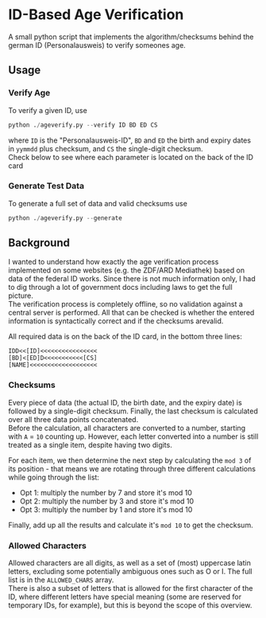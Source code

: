 # ID-Based Age Verification

A small python script that implements the algorithm/checksums behind the german ID (Personalausweis) to verify someones age.

## Usage

### Verify Age

To verify a given ID, use

```python
python ./ageverify.py --verify ID BD ED CS
```

where `ID` is the "Personalausweis-ID", `BD` and `ED` the birth and expiry dates in `yymmdd` plus checksum, and `CS` the single-digit checksum.  
Check below to see where each parameter is located on the back of the ID card


### Generate Test Data

To generate a full set of data and valid checksums use

```python
python ./ageverify.py --generate
```

## Background

I wanted to understand how exactly the age verification process implemented on some websites (e.g. the ZDF/ARD Mediathek) based on data of the federal ID works. Since there is not much information only, I had to dig through a lot of government docs including laws to get the full picture.  
The verification process is completely offline, so no validation against a central server is performed. All that can be checked is whether the entered information is syntactically correct and if the checksums arevalid.

All required data is on the back of the ID card, in the bottom three lines:

```
IDD<<[ID]<<<<<<<<<<<<<<<<
[BD]<[ED]D<<<<<<<<<<<[CS]
[NAME]<<<<<<<<<<<<<<<<<<<
```

### Checksums

Every piece of data (the actual ID, the birth date, and the expiry date) is followed by a single-digit checksum. Finally, the last checksum is calculated over all three data points concatenated.  
Before the calculation, all characters are converted to a number, starting with `A` = `10` counting up. However, each letter converted into a number is still treated as a single item, despite having two digits.

For each item, we then determine the next step by calculating the `mod 3` of its position - that means we are rotating through three different calculations while going through the list:

* Opt 1: multiply the number by 7 and store it's mod 10
* Opt 2: multiply the number by 3 and store it's mod 10
* Opt 3: multiply the number by 1 and store it's mod 10

Finally, add up all the results and calculate it's `mod 10` to get the checksum.

### Allowed Characters

Allowed characters are all digits, as well as a set of (most) uppercase latin letters, excluding some potentially ambiguous ones such as O or I. The full list is in the `ALLOWED_CHARS` array.  
There is also a subset of letters that is allowed for the first character of the ID, where different letters have special meaning (some are reserved for temporary IDs, for example), but this is beyond the scope of this overview.